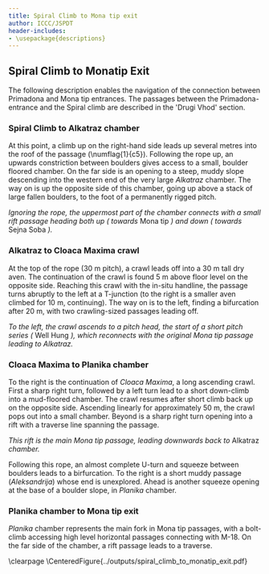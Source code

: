 ```yaml
---
title: Spiral Climb to Mona tip exit
author: ICCC/JSPDT
header-includes:
- \usepackage{descriptions}
---
```


## Spiral Climb to Monatip Exit

The following description enables the navigation of the connection between Primadona and Mona tip entrances.
The passages between the Primadona-entrance and the Spiral climb are described in the 'Drugi Vhod' section.

### Spiral Climb to Alkatraz chamber

At this point, a climb up on the right-hand side leads up several metres into the roof of the passage (\numflag{1}{c5}).
Following the rope up, an upwards constriction between boulders gives access to a small, boulder floored chamber.
On the far side is an opening to a steep, muddy slope descending into the western end of the very large _Alkatraz_ chamber.
The way on is up the opposite side of this chamber, going up above a stack of large fallen boulders, to the foot of a permanently rigged pitch.

_Ignoring the rope, the uppermost part of the chamber connects with a small rift passage heading both up ( towards_ Mona tip _) and down ( towards_ Sejna Soba _)._

### Alkatraz to Cloaca Maxima crawl

At the top of the rope (30 m pitch), a crawl leads off into a 30 m tall dry aven.
The continuation of the crawl is found 5 m above floor level on the opposite side.
Reaching this crawl with the in-situ handline, the passage turns abruptly to the left at a T-junction (to the right is a smaller aven climbed for 10 m, continuing).
The way on is to the left, finding a bifurcation after 20 m, with two crawling-sized passages leading off.

_To the left, the crawl ascends to a pitch head, the start of a short pitch series (_ Well Hung _), which reconnects with the original Mona tip passage leading to Alkatraz._


### Cloaca Maxima to Planika chamber

To the right is the continuation of _Cloaca Maxima_, a long ascending crawl.
First a sharp right turn, followed by a left turn lead to a short down-climb into a mud-floored chamber.
The crawl resumes after short climb back up on the opposite side.
Ascending linearly for approximately 50 m, the crawl pops out into a small chamber.
Beyond is a sharp right turn opening into a rift with a traverse line spanning the passage.

_This rift is the main Mona tip passage, leading downwards back to_ Alkatraz _chamber._

Following this rope, an almost complete U-turn and squeeze between boulders leads to a birfurcation.
To the right is a short muddy passage (_Aleksandrija_) whose end is unexplored.
Ahead is another squeeze opening at the base of a boulder slope, in _Planika_ chamber.

### Planika chamber to Mona tip exit

_Planika_ chamber represents the main fork in Mona tip passages, with a bolt-climb accessing high level horizontal passages connecting with M-18.
On the far side of the chamber, a rift passage leads to a traverse.

\clearpage
\CenteredFigure{../outputs/spiral_climb_to_monatip_exit.pdf}
